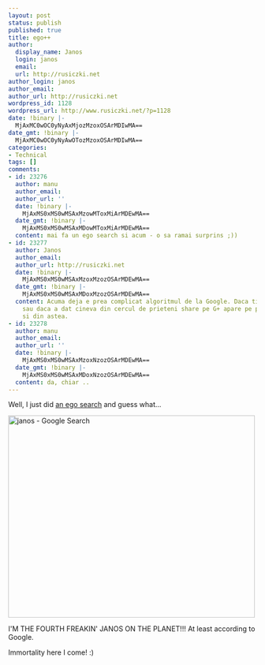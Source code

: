 ```yaml
---
layout: post
status: publish
published: true
title: ego++
author:
  display_name: Janos
  login: janos
  email: 
  url: http://rusiczki.net
author_login: janos
author_email: 
author_url: http://rusiczki.net
wordpress_id: 1128
wordpress_url: http://www.rusiczki.net/?p=1128
date: !binary |-
  MjAxMC0wOC0yNyAxMjozMzoxOSArMDIwMA==
date_gmt: !binary |-
  MjAxMC0wOC0yNyAwOTozMzoxOSArMDIwMA==
categories:
- Technical
tags: []
comments:
- id: 23276
  author: manu
  author_email: 
  author_url: ''
  date: !binary |-
    MjAxMS0xMS0wMSAxMzowMToxMiArMDEwMA==
  date_gmt: !binary |-
    MjAxMS0xMS0wMSAxMDowMToxMiArMDEwMA==
  content: mai fa un ego search si acum - o sa ramai surprins ;))
- id: 23277
  author: Janos
  author_email: 
  author_url: http://rusiczki.net
  date: !binary |-
    MjAxMS0xMS0wMSAxMzoxMzozOSArMDEwMA==
  date_gmt: !binary |-
    MjAxMS0xMS0wMSAxMDoxMzozOSArMDEwMA==
  content: Acuma deja e prea complicat algoritmul de la Google. Daca ti-e prieten
    sau daca a dat cineva din cercul de prieteni share pe G+ apare pe primele locuri
    si din astea.
- id: 23278
  author: manu
  author_email: 
  author_url: ''
  date: !binary |-
    MjAxMS0xMS0wMSAxMzoxNzozOSArMDEwMA==
  date_gmt: !binary |-
    MjAxMS0xMS0wMSAxMDoxNzozOSArMDEwMA==
  content: da, chiar ..
---
```

<p>Well, I just did <a href="http://www.google.com/search?q=janos">an ego search</a> and guess what...</p>
<p><img src="http://www.rusiczki.net/wp-content/uploads/2010/08/janos-Google-Search1-500x410.png" alt="janos - Google Search" width="500" height="410" class="alignnone size-medium wp-image-1130" /></p>
<p>I'M THE FOURTH FREAKIN' JANOS ON THE PLANET!!! At least according to Google.</p>
<p>Immortality here I come! :)</p>
